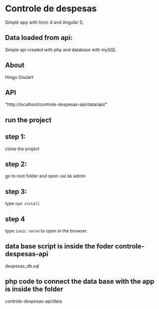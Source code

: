 # Controle de despesas

Simple app with Ionic 4 and Angular 5;

## Data loaded from api:

Simple api created with php and database with mySQL 

## About

Hingo Goulart

## API

"http://localhost/controle-despesas-api/data/api/"

## run the project

## step 1:

clone the project

## step 2:

go to root folder and open `cmd` as admin

## step 3:

type `npm install`

## step 4

type `ionic serve` to open in the browser.

## data base script is inside the foder controle-despesas-api
despesas_db.sql

## php code to connect the data base with the app is inside the folder

controle-despesas-api/data
